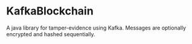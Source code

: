 # KafkaBlockchain
A java library for tamper-evidence using Kafka. Messages are optionally encrypted and hashed sequentially.
